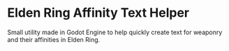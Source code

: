 # Elden Ring Affinity Text Helper
Small utility made in Godot Engine to help quickly create text for weaponry and their affinities in Elden Ring.
